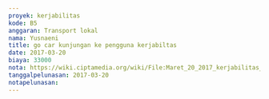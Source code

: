 ```yaml
---
proyek: kerjabilitas
kode: B5
anggaran: Transport lokal
nama: Yusnaeni
title: go car kunjungan ke pengguna kerjabiltas
date: 2017-03-20
biaya: 33000
nota: https://wiki.ciptamedia.org/wiki/File:Maret_20_2017_kerjabilitas_B5_gocar_neni.jpg
tanggalpelunasan: 2017-03-20
notapelunasan:
---
```

